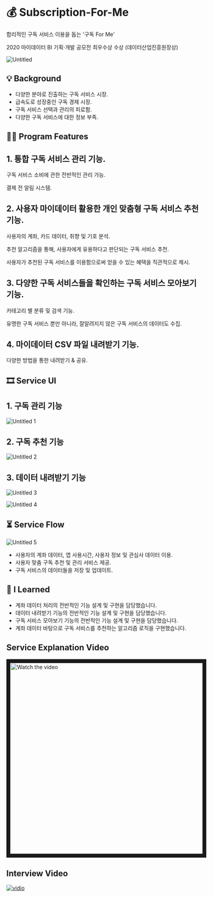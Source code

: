 # 💰 Subscription-For-Me


합리적인 구독 서비스 이용을 돕는 '구독 For Me'

2020 마이데이터 BI 기획·개발 공모전 최우수상 수상 (데이터산업진흥원장상)

![Untitled](https://user-images.githubusercontent.com/59998914/126846204-35d2b5bd-d513-4675-a689-a5e2a4a16f75.png)

## **💡 Background**


- 다양한 분야로 진출하는 구독 서비스 시장.
- 급속도로 성장중인 구독 경제 시장.
- 구독 서비스 선택과 관리의 피로함.
- 다양한 구독 서비스에 대한 정보 부족.

## 👩‍💻 Program Features



## 1. 통합 구독 서비스 관리 기능.

구독 서비스 소비에 관한 전반적인 관리 가능.

결제 전 알림 시스템.

## 2. 사용자 마이데이터 활용한 개인 맞춤형 구독 서비스 추천 기능.

사용자의 계좌, 카드 데이터, 취향 및 기호 분석.

추천 알고리즘을 통해, 사용자에게 유용하다고 판단되는 구독 서비스 추천.

사용자가 추천된 구독 서비스를 이용함으로써 얻을 수 있는 혜택을 직관적으로 제시.

## 3. 다양한 구독 서비스들을 확인하는 구독 서비스 모아보기 기능.

카테고리 별 분류 및 검색 기능.

유명한 구독 서비스 뿐만 아니라, 잘알려지지 않은 구독 서비스의 데이터도 수집.

## 4. 마이데이터 CSV 파일 내려받기 기능.

다양한 방법을 통한 내려받기 & 공유.

## 🎞️ Service UI

## 1. 구독 관리 기능

![Untitled 1](https://user-images.githubusercontent.com/59998914/126846206-083d8f2d-a4bc-4630-ba3b-f3827a458344.png)

## 2. 구독 추천 기능

![Untitled 2](https://user-images.githubusercontent.com/59998914/126846210-da080f20-0ef5-4d95-b46c-f118ba094ab9.png)

## 3. 데이터 내려받기 기능

![Untitled 3](https://user-images.githubusercontent.com/59998914/126846214-72a6fc34-e7fb-42cb-abfc-27810ea6cfd5.png)

![Untitled 4](https://user-images.githubusercontent.com/59998914/126846194-9c3410cd-fe80-4225-bae9-af9a08694095.png)

## ⏳ Service Flow


![Untitled 5](https://user-images.githubusercontent.com/59998914/126846202-8722c5e5-dd2e-4f3e-b02f-5fdc528f8dcb.png)

- 사용자의 계좌 데이터, 앱 사용시간, 사용자 정보 및 관심사 데이터 이용.
- 사용자 맞춤 구독 추천 및 관리 서비스 제공.
- 구독 서비스의 데이터들을 저장 및 업데이트.

## 💭 I Learned


- 계좌 데이터 처리의 전반적인 기능 설계 및 구현을 담당했습니다.
- 데이터 내려받기 기능의 전반적인 기능 설계 및 구현을 담당했습니다.
- 구독 서비스 모아보기 기능의 전반적인 기능 설계 및 구현을 담당했습니다.
- 계좌 데이터 바탕으로 구독 서비스를 추천하는 알고리즘 로직을 구현했습니다.

## Service Explanation Video

<vidio href="https://www.youtube.com/watch?v=zo-a8DplZGs" target="_blank">
 <img src="https://i9.ytimg.com/vi/zo-a8DplZGs/mq2.jpg?sqp=CJCB7YcG&rs=AOn4CLAP58is5mSpMSHC26VPPdqmDSrwqg" alt="Watch the video" width="800" height="500" border="10" />
</vidio>

## Interview Video

[![vidio](https://i.ytimg.com/an_webp/0Q_40XrPiwg/mqdefault_6s.webp?du=3000&sqp=CPDZ7IcG&rs=AOn4CLAdv6EK9Ph_4LeESHn0n8QyJjxjPQ)](https://www.youtube.com/watch?v=0Q_40XrPiwg)
